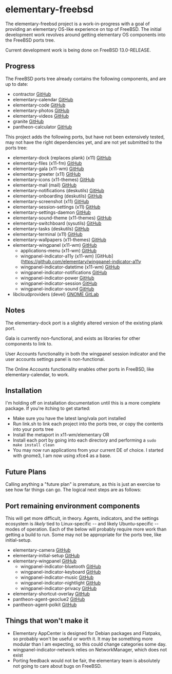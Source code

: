 # elementary-freebsd

The elementary-freebsd project is a work-in-progress with a goal of providing an
elementary OS-like experience on top of FreeBSD. The initial development work
revolves around getting elementary OS components into the FreeBSD ports tree.

Current development work is being done on FreeBSD 13.0-RELEASE.

## Progress

The FreeBSD ports tree already contains the following components, and are up to
date:

* contractor [GitHub](https://github.com/elementary/contractor)
* elementary-calendar [GitHub](https://github.com/elementary/calendar)
* elementary-code [GitHub](https://github.com/elementary/code)
* elementary-photos [GitHub](https://github.com/elementary/photos)
* elementary-videos [GitHub](https://github.com/elementary/videos)
* granite [GitHub](https://github.com/elementary/granite)
* pantheon-calculator [GitHub](https://github.com/elementary/calculator)

This project adds the following ports, but have not been extensively tested,
may not have the right dependencies yet, and are not yet submitted to the ports
tree:

* elementary-dock (replaces plank) (x11) [GitHub](https://github.com/elementary/dock)
* elementary-files (x11-fm) [GitHub](https://github.com/elementary/files)
* elementary-gala (x11-wm) [GitHub](https://github.com/elementary/gala)
* elementary-greeter (x11) [GitHub](https://github.com/elementary/greeter)
* elementary-icons (x11-themes) [GitHub](https://github.com/elementary/icons)
* elementary-mail (mail) [GitHub](https://github.com/elementary/mail)
* elementary-notifications (deskutils) [GitHub](https://github.com/elementary/notifications)
* elementary-onboarding (deskutils) [GitHub](https://github.com/elementary/onboarding)
* elementary-screenshot (x11) [GitHub](https://github.com/elementary/screenshot)
* elementary-session-settings (x11) [GitHub](https://github.com/elementary/session-settings)
* elementary-settings-daemon [GitHub](https://github.com/elementary/settings-daemon)
* elementary-sound-theme (x11-themes) [GitHub](https://github.com/elementary/sound-theme)
* elementary-switchboard (sysutils) [GitHub](https://github.com/elementary/switchboard)
* elementary-tasks (deskutils) [GitHub](https://github.com/elementary/tasks)
* elementary-terminal (x11) [GitHub](https://github.com/elementary/terminal)
* elementary-wallpapers (x11-themes) [GitHub](https://github.com/elementary/wallpapers)
* elementary-wingpanel (x11-wm) [GitHub](https://github.com/elementary/wingpanel)
  * applications-menu (x11-wm) [GitHub](https://github.com/elementary/applications-menu)
  * wingpanel-indicator-a11y (x11-wm) [GitHub](https://github.com/elementary/wingpanel-indicator-a11y
  * wingpanel-indicator-datetime (x11-wm) [GitHub](https://github.com/elementary/wingpanel-indicator-datetime)
  * wingpanel-indicator-notifications [GitHub](https://github.com/elementary/wingpanel-indicator-notifications)
  * wingpanel-indicator-power [GitHub](https://github.com/elementary/wingpanel-indicator-power)
  * wingpanel-indicator-session [GitHub](https://github.com/elementary/wingpanel-indicator-session)
  * wingpanel-indicator-sound [GitHub](https://github.com/elementary/wingpanel-indicator-sound)
* libcloudproviders (devel) [GNOME GitLab](https://gitlab.gnome.org/World/libcloudproviders)

## Notes

The elementary-dock port is a slightly altered version of the existing plank
port.

Gala is currently non-functional, and exists as libraries for other components
to link to.

User Accounts functionality in both the wingpanel session indicator and the
user accounts settings panel is non-functional.

The Online Accounts functionality enables other ports in FreeBSD, like
elementary-calendar, to work.

## Installation

I'm holding off on installation documentation until this is a more complete
package. If you're itching to get started:

* Make sure you have the latest lang/vala port installed
* Run link.sh to link each project into the ports tree, or copy the contents
  into your ports tree
* Install the metaport in x11-wm/elementary OR
* Install each port by going into each directory and performing a
  `sudo make install clean`
* You may now run applications from your current DE of choice. I started with
  gnome3, I am now using xfce4 as a base.

## Future Plans

Calling anything a "future plan" is premature, as this is just an exercise to
see how far things can go. The logical next steps are as follows:

## Port remaining environment components

This will get more difficult, in theory. Agents, indicators, and the settings
ecosystem is _likely_ tied to Linux-specific -- and likely Ubuntu-specific --
modes of operation. Each of the below will probably require more work than
getting a build to run. Some may not be appropriate for the ports tree, like
initial-setup.
  * elementary-camera [GitHub](https://github.com/elementary/camera)
  * elementary-initial-setup [GitHub](https://github.com/elementary/initial-setup)
  * elementary-wingpanel [GitHub](https://github.com/elementary/wingpanel)
    * wingpanel-indicator-bluetooth [GitHub](https://github.com/elementary/wingpanel-indicator-bluetooth)
    * wingpanel-indicator-keyboard [GitHub](https://github.com/elementary/wingpanel-indicator-keyboard)
    * wingpanel-indicator-music [GitHub](https://github.com/elementary/wingpanel-indicator-music)
    * wingpanel-indicator-nightlight [GitHub](https://github.com/elementary/wingpanel-indicator-nightlight)
    * wingpanel-indicator-privacy [GitHub](https://github.com/elementary/wingpanel-indicator-privacy)
  * elementary-shortcut-overlay [GitHub](https://github.com/elementary/shortcut-overlay)
  * pantheon-agent-geoclue2 [GitHub](https://github.com/elementary/pantheon-agent-geoclue2)
  * pantheon-agent-polkit [GitHub](https://github.com/elementary/pantheon-agent-polkit)

## Things that won't make it

* Elementary AppCenter is designed for Debian packages and Flatpaks, so
  probably won't be useful or worth it. It may be something more modular than I
  am expecting, so this could change categories some day.
* wingpanel-indicator-network relies on NetworkManager, which does not exist
* Porting feedback would not be fair, the elementary team is absolutely not
  going to care about bugs on FreeBSD.
